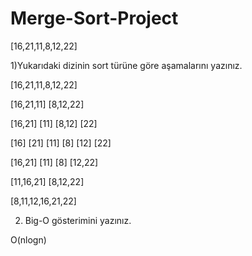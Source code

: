 # Merge-Sort-Project



[16,21,11,8,12,22]

1)Yukarıdaki dizinin sort türüne göre aşamalarını yazınız.

[16,21,11,8,12,22]

[16,21,11] [8,12,22]

[16,21] [11] [8,12] [22]

[16] [21] [11] [8] [12] [22]

[16,21] [11] [8] [12,22]

[11,16,21] [8,12,22]

[8,11,12,16,21,22]

2) Big-O gösterimini yazınız.

O(nlogn)
